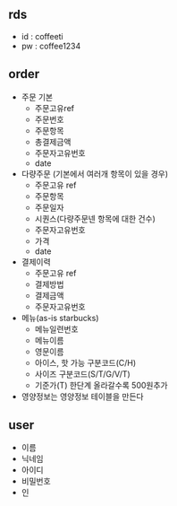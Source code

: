## rds
- id : coffeeti
- pw : coffee1234

## order
- 주문 기본 
  - 주문고유ref
  - 주문번호
  - 주문항목
  - 총결제금액
  - 주문자고유번호
  - date
- 다량주문 (기본에서 여러개 항목이 있을 경우)
  - 주문고유 ref
  - 주문항목
  - 주문일자
  - 시퀀스(다량주문넨 항목에 대한 건수)
  - 주문자고유번호
  - 가격
  - date
- 결제이력
  - 주문고유 ref
  - 결제방법
  - 결제금액
  - 주문자고유번호
- 메뉴(as-is starbucks)
  - 메뉴일련번호
  - 메뉴이름
  - 영문이름
  - 아이스, 핫 가능 구분코드(C/H)
  - 사이즈 구분코드(S/T/G/V/T)
  - 기준가(T) 한단계 올라갈수록 500원추가
- 영양정보는 영양정보 테이블을 만든다
## user
  - 이름
  - 닉네임
  - 아이디
  - 비밀번호
  - 인